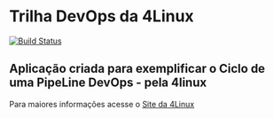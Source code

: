 # Trilha DevOps da 4Linux

<!-- Altere a Flag abaixo com sua URL do Travis -->
[![Build Status](https://travis-ci.org/gabyldias/simple-unittest.svg?branch=master)](https://travis-ci.org/gabyldias/simple-unittest)

## Aplicação criada para exemplificar o Ciclo de uma PipeLine DevOps - pela 4linux


Para maiores informações acesse o [Site da 4Linux](https://www.4linux.com.br/cursos/devops)
